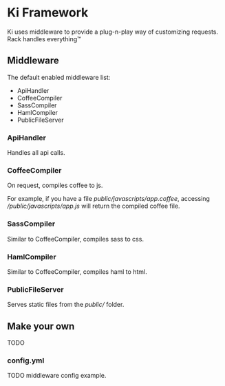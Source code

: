 # Ki Framework

Ki uses middleware to provide a plug-n-play way of customizing requests.
Rack handles everything™

## Middleware

The default enabled middleware list:

* ApiHandler
* CoffeeCompiler
* SassCompiler
* HamlCompiler
* PublicFileServer

### ApiHandler

Handles all api calls.

### CoffeeCompiler

On request, compiles coffee to js.

For example, if you have a file *public/javascripts/app.coffee*, accessing
*/public/javascripts/app.js* will return the compiled coffee file.

### SassCompiler

Similar to CoffeeCompiler, compiles sass to css.

### HamlCompiler

Similar to CoffeeCompiler, compiles haml to html.

### PublicFileServer

Serves static files from the *public/* folder.

## Make your own

TODO

### config.yml

TODO middleware config example.
